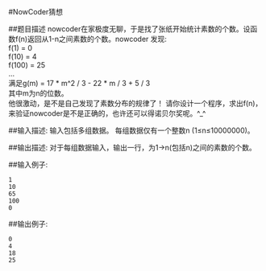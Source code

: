 #NowCoder猜想

##题目描述
nowcoder在家极度无聊，于是找了张纸开始统计素数的个数。设函数f(n)返回从1-n之间素数的个数。nowcoder 发现:<br>
f(1)   = 0<br>
f(10)  = 4<br>
f(100) = 25<br>
...<br>
满足g(m) = 17 * m^2 / 3 - 22 * m / 3 + 5 / 3<br>
其中m为n的位数。<br>
他很激动，是不是自己发现了素数分布的规律了！
请你设计一个程序，求出f(n)，来验证nowcoder是不是正确的，也许还可以得诺贝尔奖呢。^_^

##输入描述:
输入包括多组数据。
每组数据仅有一个整数n (1≤n≤10000000)。


##输出描述:
对于每组数据输入，输出一行，为1->n(包括n)之间的素数的个数。

##输入例子:
```
1
10
65
100
0
```

##输出例子:
```
0
4
18
25
```